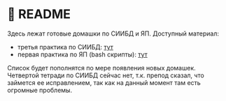 # 👀 README
Здесь лежат готовые домашки по СИИБД и ЯП. Доступный материал:
- третья практика по СИИБД: [тут](https://github.com/inno1314/misc/tree/main/%D0%A1%D0%98%D0%98%D0%91%D0%94%203)
- первая практика по ЯП (bash скрипты): [тут](https://github.com/inno1314/misc/tree/main/bash%201)

Список будет пополнятся по мере появления новых домашек. Четвертой тетради по СИИБД сейчас нет, т.к. препод сказал, что займется ее исправлением, так как на данный момент там есть огромные проблемы.
